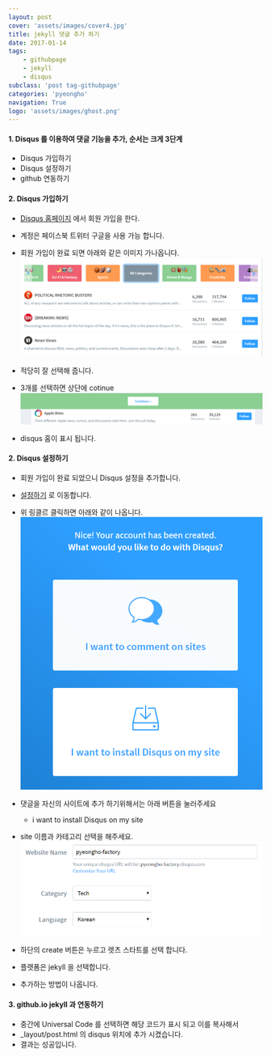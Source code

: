 ```yaml
---
layout: post
cover: 'assets/images/cover4.jpg'
title: jekyll 댓글 추가 하기
date: 2017-01-14
tags: 
    - githubpage
    - jekyll
    - disqus
subclass: 'post tag-githubpage'
categories: 'pyeongho'
navigation: True
logo: 'assets/images/ghost.png'    
---
```




#### 1. Disqus 를 이용하여 댓글 기능을 추가, 순서는 크게 3단계
 - Disqus 가입하기
 - Disqus 설정하기
 - github 연동하기

#### 2. Disqus 가입하기
 - [Disqus 홈페이지](https://disqus.com/) 에서 회원 가입을 한다.
 - 계정은 페이스북 트위터 구글을 사용 가능 합니다.
 - 회원 가입이 완료 되면 아래와 같은 이미지 가나옵니다.
   ![follow](/assets/images/post/comment_follow.PNG)
 - 적당히 잘 선택해 줍니다.
 - 3개를 선택하면 상단에 cotinue 
 ![continue](/assets/images/post/comment_continue.PNG) 

 - disqus 홈이 표시 됩니다.
 
#### 2. Disqus 설정하기
 - 회원 가입이 완료 되었으니 Disqus 설정을 추가합니다. 
 - [설정하기](https://disqus.com/profile/signup/intent/) 로 이동합니다. 
 - 위 링클르 클릭하면 아래와 같이 나옵니다.
  ![choose](/assets/images/post/comment_sel.PNG)

 - 댓글을 자신의 사이트에 추가 하기위해서는 아래 버튼을 눌러주세요
   - i want to install Disqus on my site
 - site 이름과 카테고리 선택을 해주세요.
 ![name](/assets/images/post/comment_name.PNG)

 - 하단의 create 버튼은 누르고 렛츠 스타트를 선택 합니다.
 - 플랫폼은 jekyll 을 선택합니다.
 - 추가하는 방법이 나옵니다.

#### 3. github.io jekyll 과 연동하기
 - 중간에 Universal Code 를 선택하면 해당 코드가 표시 되고 이를 복사해서 
 - _layout/post.html 의 disqus 위치에 추가 시켰습니다.
 - 결과는 성공입니다.


